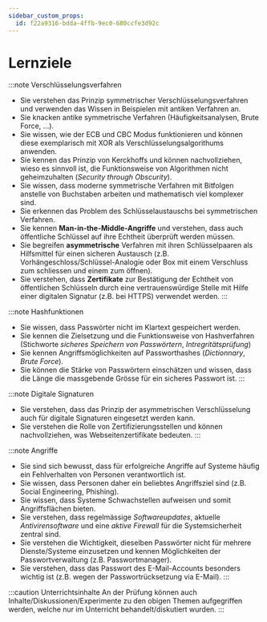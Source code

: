 ```yaml
---
sidebar_custom_props:
  id: f22a9316-bdda-4ffb-9ec0-680ccfe3d92c
---
```


# Lernziele

:::note Verschlüsselungsverfahren
- Sie verstehen das Prinzip symmetrischer Verschlüsselungsverfahren und verwenden das Wissen in Beispielen mit antiken Verfahren an.
- Sie knacken antike symmetrische Verfahren (Häufigkeitsanalysen, Brute Force, ...).
- Sie wissen, wie der ECB und CBC Modus funktionieren und können diese exemplarisch mit XOR als Verschlüsselungsalgorithums anwenden.
- Sie kennen das Prinzip von Kerckhoffs und können nachvollziehen, wieso es sinnvoll ist, die Funktionsweise von Algorithmen nicht geheimzuhalten (*Security through Obscurity*).
- Sie wissen, dass moderne symmetrische Verfahren mit Bitfolgen anstelle von Buchstaben arbeiten und mathematisch viel komplexer sind.
- Sie erkennen das Problem des Schlüsselaustauschs bei symmetrischen Verfahren.
- Sie kennen **Man-in-the-Middle-Angriffe** und verstehen, dass auch öffentliche Schlüssel auf ihre Echtheit überprüft werden müssen.
- Sie begreifen **asymmetrische** Verfahren mit ihren Schlüsselpaaren als Hilfsmittel für einen sicheren Austausch (z.B. Vorhängeschloss/Schlüssel-Analogie oder Box mit einem Verschluss zum schliessen und einem zum öffnen).
- Sie verstehen, dass **Zertifikate** zur Bestätigung der Echtheit von öffentlichen Schlüsseln durch eine vertrauenswürdige Stelle mit Hilfe einer digitalen Signatur (z.B. bei HTTPS) verwendet werden.
:::

:::note Hashfunktionen
- Sie wissen, dass Passwörter nicht im Klartext gespeichert werden.
- Sie kennen die Zielsetzung und die Funktionsweise von Hashverfahren (Stichworte *sicheres Speichern von Passwörtern*, *Intregritätsprüfung*)
- Sie kennen Angriffsmöglichkeiten auf Passworthashes (*Dictionnary*, *Brute Force*).
- Sie können die Stärke von Passwörtern einschätzen und wissen, dass die Länge die massgebende Grösse für ein sicheres Passwort ist.
:::

:::note Digitale Signaturen
- Sie verstehen, dass das Prinzip der asymmetrischen Verschlüsselung auch für digitale Signaturen eingesetzt werden kann.
- Sie verstehen die Rolle von Zertifizierungsstellen und können nachvollziehen, was Webseitenzertifikate bedeuten.
:::

:::note Angriffe
- Sie sind sich bewusst, dass für erfolgreiche Angriffe auf Systeme häufig ein Fehlverhalten von Personen verantwortlich ist.
- Sie wissen, dass Personen daher ein beliebtes Angriffsziel sind (z.B. Social Engineering, Phishing).
- Sie wissen, dass Systeme Schwachstellen aufweisen und somit Angriffsflächen bieten.
- Sie verstehen, dass regelmässige *Softwareupdates*, aktuelle *Antivirensoftware* und eine *aktive Firewall* für die Systemsicherheit zentral sind.
- Sie verstehen die Wichtigkeit, dieselben Passwörter nicht für mehrere Dienste/Systeme einzusetzen und kennen Möglichkeiten der Passwortverwaltung (z.B. Passwortmanager).
- Sie verstehen, dass das Passwort des E-Mail-Accounts besonders wichtig ist (z.B. wegen der Passwortrücksetzung via E-Mail).
:::

:::caution Unterrichtsinhalte
An der Prüfung können auch Inhalte/Diskussionen/Experimente zu den obigen Themen aufgegriffen werden, welche nur im Unterricht behandelt/diskutiert wurden.
:::
